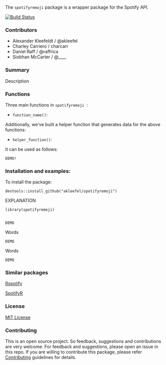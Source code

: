 The `spotifyremoji` package is a wrapper package for the Spotify API.  


[![Build Status](https://travis-ci.org/akleefel/spotifyremoji.svg?branch=master)](https://travis-ci.org/akleefel/spotifyremoji)

### Contributors

* Alexander Kleefeldt / @akleefel
* Charley Carriero / charcarr
* Daniel Raff / @raffrica
* Siobhan McCarter / @____


### Summary
Description


### Functions

Three main functions in `spotifyremoji `:

- `function_name()`: 

Additionally, we've built a helper function that generates data for the above functions:

- `helper_function()`:   

It can be used as follows:

```
DEMO!
```

### Installation and examples:
To install the package:
```
devtools::install_github("akleefel/spotifyremoji")
```

EXPLANATION

```
library(spotifyremoji)


DEMO
```

Words

```
DEMO
```

Words 

```
DEMO
```

### Similar packages

[Rspotify](https://github.com/tiagomendesdantas/Rspotify)

[SpotifyR](https://github.com/charlie86/spotifyr)

### License
[MIT License](https://github.com/akleefel/spotifyremoji/blob/master/LICENSE)

### Contributing
This is an open source project. So feedback, suggestions and contributions are very welcome. For feedback and suggestions, please open an issue in this repo. If you are willing to contribute this package, please refer [Contributing](https://github.com/akleefel/spotifyremoji/blob/master/CONTRIBUTING.md) guidelines for details.
